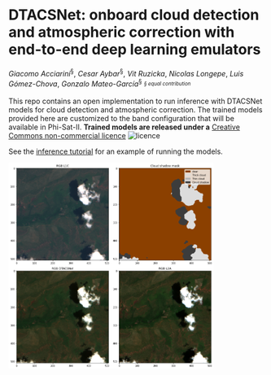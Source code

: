 # DTACSNet: onboard cloud detection and atmospheric correction with end-to-end deep learning emulators

*Giacomo Acciarini*<sup>§</sup>, *Cesar Aybar*<sup>§</sup>, *Vit Ruzicka*, *Nicolas Longepe*, *Luis Gómez-Chova*, *Gonzalo Mateo-García*<sup>§</sup>  <sub><sup>*§ equal contribution*</sup></sub>

This repo contains an open implementation to run inference with DTACSNet models for cloud detection and atmospheric correction. The trained models
provided here are customized to the band configuration that will be available in Phi-Sat-II. **Trained models are released under a** [Creative Commons non-commercial licence](https://creativecommons.org/licenses/by-nc/4.0/legalcode.txt) 
<img src="https://mirrors.creativecommons.org/presskit/buttons/88x31/png/by-nc.png" alt="licence" width="60"/>

See the [inference tutorial](./tutorials/inference.ipynb) for an example of running the models.

<img src="example.png" alt="awesome cloud detection and atmospheric correction" width="80%">


